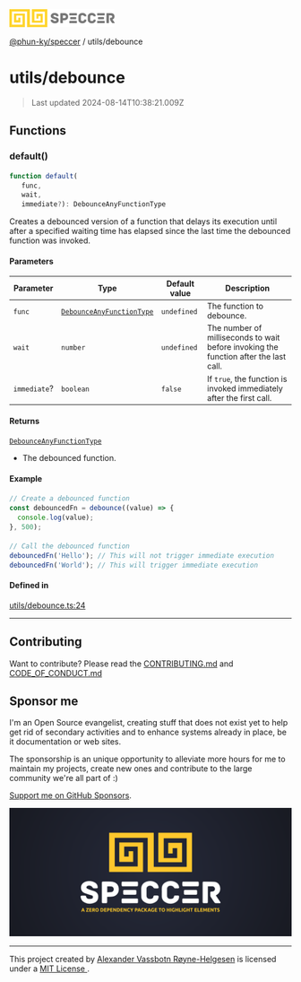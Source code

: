 <img alt="SPECCER logo" src="https://raw.githubusercontent.com/phun-ky/speccer/main/public/logo-speccer-horizontal-colored-package.svg?raw=true" style="max-height:32px;"/>

[@phun-ky/speccer](../README.md) / utils/debounce

# utils/debounce

> Last updated 2024-08-14T10:38:21.009Z

## Functions

### default()

```ts
function default(
   func, 
   wait, 
   immediate?): DebounceAnyFunctionType
```

Creates a debounced version of a function that delays its execution until after a specified waiting time has elapsed since the last time the debounced function was invoked.

#### Parameters

| Parameter | Type | Default value | Description |
| ------ | ------ | ------ | ------ |
| `func` | [`DebounceAnyFunctionType`](../types/debounce.md#debounceanyfunctiontype) | `undefined` | The function to debounce. |
| `wait` | `number` | `undefined` | The number of milliseconds to wait before invoking the function after the last call. |
| `immediate`? | `boolean` | `false` | If `true`, the function is invoked immediately after the first call. |

#### Returns

[`DebounceAnyFunctionType`](../types/debounce.md#debounceanyfunctiontype)

- The debounced function.

#### Example

```ts
// Create a debounced function
const debouncedFn = debounce((value) => {
  console.log(value);
}, 500);

// Call the debounced function
debouncedFn('Hello'); // This will not trigger immediate execution
debouncedFn('World'); // This will trigger immediate execution
```

#### Defined in

[utils/debounce.ts:24](https://github.com/phun-ky/speccer/blob/main/src/utils/debounce.ts#L24)

***

## Contributing

Want to contribute? Please read the [CONTRIBUTING.md](https://github.com/phun-ky/speccer/blob/main/CONTRIBUTING.md) and [CODE_OF_CONDUCT.md](https://github.com/phun-ky/speccer/blob/main/CODE_OF_CONDUCT.md)

## Sponsor me

I'm an Open Source evangelist, creating stuff that does not exist yet to help get rid of secondary activities and to enhance systems already in place, be it documentation or web sites.

The sponsorship is an unique opportunity to alleviate more hours for me to maintain my projects, create new ones and contribute to the large community we're all part of :)

[Support me on GitHub Sponsors](https://github.com/sponsors/phun-ky).

![Speccer banner, with logo and slogan: A zero dependency package to highlight elements](https://github.com/phun-ky/speccer/blob/main/public/speccer-banner.png?raw=true)

***
<p class="ph">
  This project created by
  <a rel="noopener noreferrer" target="_blank" class="ph" href="http://phun-ky.net" property="cc:attributionName">
    Alexander Vassbotn Røyne-Helgesen</a>
  is licensed under a
  <a rel="noopener noreferrer" target="_blank" class="ph" href="https://choosealicense.com/licenses/mit/">
    MIT License </a>.
</p>

